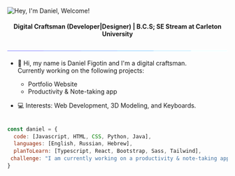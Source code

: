 <img src="https://readme-typing-svg.demolab.com?font=Operator+Mono&size=37&duration=2800&pause=2000&color=FAFAFA&center=true&vCenter=true&width=940&height=50&lines=Hey%2C+I'm+Daniel,+Welcome+to+my+Profile!" align="middle" alt="Hey, I'm Daniel, Welcome!">

<div align="center">
<h4>Digital Craftsman (Developer|Designer) | B.C.S; SE Stream at Carleton University</h4>
<img  src="assets/borderseperator.gif">

</div>
    
* 👋 Hi, my name is Daniel Figotin and I'm a digital craftsman. <br>
    Currently working on the following projects:
    - Portfolio Website <br>
    - Productivity & Note-taking app <br>

* 💻 Interests: Web Development, 3D Modeling, and Keyboards. <br><br>

```javascript
const daniel = {
  code: [Javascript, HTML, CSS, Python, Java],
  languages: [English, Russian, Hebrew],
  planToLearn: [Typescript, React, Bootstrap, Sass, Tailwind],
 challenge: "I am currently working on a productivity & note-taking app"
}
```

<!-- <div align="center">
  <h2> <strong> Actively Learning and Practicing </strong></h2>
  <img src="https://skillicons.dev/icons?i=html,css,js,java,python,latex" alt="skills actively learning logos"> <br> 
  <h2> <strong> Plan to Learn  </strong></h2>
  <img src="https://skillicons.dev/icons?i=react,bootstrap,sass,tailwind,ts" alt="skills planning to learn logos">
</div> -->



